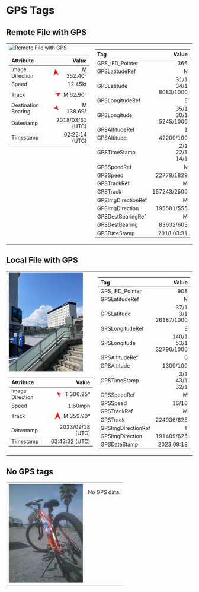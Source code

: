 # GPS Tags

## Remote File with GPS

<table>
<tr style='display: flex; align-items: top;'>
<td>
<img src='https://macocci7.net/photo/remote_fake_gps_001.jpg' alt='Remote File with GPS' width='200'>

|Attribute|Value|
|:---|---:|
|Image Direction|<div style='display: flex; justify-content: right; align-items: center;'><img src='img/arrow352.40.png' width=30 height=30 />M 352.40°</div>|
|Speed|12.45kt|
|Track|<div style='display: flex; justify-content: right; align-items: center;'><img src='img/arrow62.90.png' width=30 height=30 />M 62.90°</div>|
|Destination Bearing|<div style='display: flex; justify-content: right; align-items: center;'><img src='img/arrow138.69.png' width=30 height=30 />M 138.69°</div>|
|Datestamp|2018/03/31 (UTC)|
|Timestamp|02:22:14 (UTC)|
</td>
<td>

|Tag|Value|
|:---|---:|
|GPS_IFD_Pointer|366|
|GPSLatitudeRef|N|
|GPSLatitude|31/1<br />34/1<br />8083/1000|
|GPSLongitudeRef|E|
|GPSLongitude|35/1<br />30/1<br />5245/1000|
|GPSAltitudeRef|1|
|GPSAltitude|42200/100|
|GPSTimeStamp|2/1<br />22/1<br />14/1|
|GPSSpeedRef|N|
|GPSSpeed|22778/1829|
|GPSTrackRef|M|
|GPSTrack|157243/2500|
|GPSImgDirectionRef|M|
|GPSImgDirection|195581/555|
|GPSDestBearingRef|M|
|GPSDestBearing|83632/603|
|GPSDateStamp|2018:03:31|
</td>
</tr>
</table>

## Local File with GPS

<table>
<tr style='display: flex; align-items: top;'>
<td>
<img src='img/with_gps.jpg' alt='Local File with GPS' width='200'>

|Attribute|Value|
|:---|---:|
|Image Direction|<div style='display: flex; justify-content: right; align-items: center;'><img src='img/arrow306.25.png' width=30 height=30 />T 306.25°</div>|
|Speed|1.60mph|
|Track|<div style='display: flex; justify-content: right; align-items: center;'><img src='img/arrow359.90.png' width=30 height=30 />M 359.90°</div>|
|Datestamp|2023/09/18 (UTC)|
|Timestamp|03:43:32 (UTC)|
</td>
<td>

|Tag|Value|
|:---|---:|
|GPS_IFD_Pointer|908|
|GPSLatitudeRef|N|
|GPSLatitude|37/1<br />3/1<br />26187/1000|
|GPSLongitudeRef|E|
|GPSLongitude|140/1<br />53/1<br />32790/1000|
|GPSAltitudeRef|0|
|GPSAltitude|1300/100|
|GPSTimeStamp|3/1<br />43/1<br />32/1|
|GPSSpeedRef|M|
|GPSSpeed|16/10|
|GPSTrackRef|M|
|GPSTrack|224936/625|
|GPSImgDirectionRef|T|
|GPSImgDirection|191409/625|
|GPSDateStamp|2023:09:18|
</td>
</tr>
</table>

## No GPS tags

<table>
<tr style='display: flex; align-items: top;'>
<td>
<img src='img/without_gps.jpg' alt='No GPS tags' width='200'>

</td>
<td>

No GPS data.

